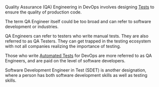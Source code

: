 Quality Assurance (QA) Engineering in DevOps involves designing [Tests](Testing/Tests.md) to ensure the quality of production code.

The term QA Engineer itself could be too broad and can refer to software development or industries.

QA Engineers can refer to testers who write manual tests. They are also referred to as QA Testers. They can get trapped in the testing ecosystem with not all companies realizing the importance of testing. 

Those who write [Automated Tests](Continuous%20Integration%20and%20Deployment/Automated%20Tests.md) for DevOps are more referred to as QA Engineers, and are paid on the level of software developers. 

Software Development Engineer in Test (SDET) is another designation, where a person has both software development skills as well as testing skills.

